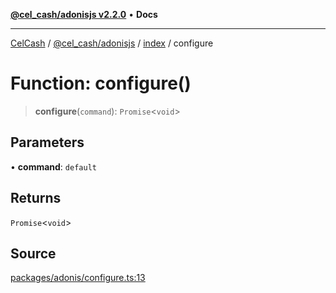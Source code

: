 [**@cel_cash/adonisjs v2.2.0**](../../README.md) • **Docs**

***

[CelCash](../../../../packages.md) / [@cel\_cash/adonisjs](../../README.md) / [index](../README.md) / configure

# Function: configure()

> **configure**(`command`): `Promise`\<`void`\>

## Parameters

• **command**: `default`

## Returns

`Promise`\<`void`\>

## Source

[packages/adonis/configure.ts:13](https://github.com/Pyxlab/celcash/blob/b57c7034bd65dcd5b083f272f9cfe6cc4ff73f7b/packages/adonis/configure.ts#L13)
